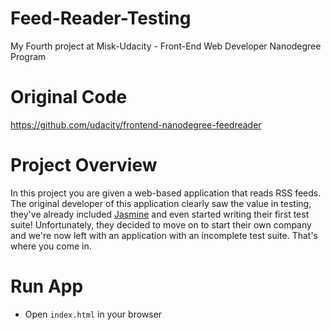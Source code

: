 # Feed-Reader-Testing
My Fourth project at Misk-Udacity - Front-End Web Developer Nanodegree Program

# Original Code
https://github.com/udacity/frontend-nanodegree-feedreader

# Project Overview
In this project you are given a web-based application that reads RSS feeds. The original developer of this application clearly saw the value in testing, they've already included [Jasmine](http://jasmine.github.io/) and even started writing their first test suite! Unfortunately, they decided to move on to start their own company and we're now left with an application with an incomplete test suite. That's where you come in.

# Run App
* Open `index.html` in your browser
